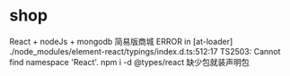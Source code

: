 # shop
React + nodeJs + mongodb 简易版商城
ERROR in [at-loader] ./node_modules/element-react/typings/index.d.ts:512:17
    TS2503: Cannot find namespace 'React'.
npm i -d @types/react
缺少包就装声明包